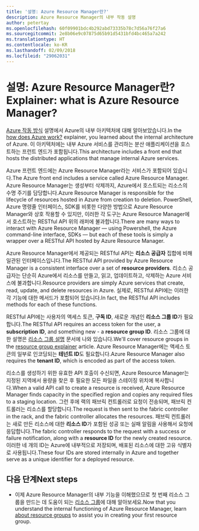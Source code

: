 ```yaml
---
title: '설명: Azure Resource Manager란?'
description: Azure Resource Manager의 내부 작동 설명
author: petertay
ms.openlocfilehash: 60f09901bdc4b292abd73335b78c7d56a76f27a6
ms.sourcegitcommit: 2e8b06e9c07875d65b91d5431bfd4bc465a7a242
ms.translationtype: HT
ms.contentlocale: ko-KR
ms.lasthandoff: 02/09/2018
ms.locfileid: "29062031"
---
```

# <a name="explainer-what-is-azure-resource-manager"></a><span data-ttu-id="5a057-103">설명: Azure Resource Manager란?</span><span class="sxs-lookup"><span data-stu-id="5a057-103">Explainer: what is Azure Resource Manager?</span></span>

<span data-ttu-id="5a057-104">[Azure 작동 방식](azure-explainer.md) 설명에서 Azure의 내부 아키텍처에 대해 알아보았습니다.</span><span class="sxs-lookup"><span data-stu-id="5a057-104">In the [how does Azure work?](azure-explainer.md) explainer, you learned about the internal architecture of Azure.</span></span> <span data-ttu-id="5a057-105">이 아키텍처에는 내부 Azure 서비스를 관리하는 분산 애플리케이션을 호스트하는 프런트 엔드가 포함됩니다.</span><span class="sxs-lookup"><span data-stu-id="5a057-105">This architecture includes a front end that hosts the distributed applications that manage internal Azure services.</span></span>

<span data-ttu-id="5a057-106">Azure 프런트 엔드에는 Azure Resource Manager라는 서비스가 포함되어 있습니다.</span><span class="sxs-lookup"><span data-stu-id="5a057-106">The Azure front end includes a service called Azure Resource Manager.</span></span> <span data-ttu-id="5a057-107">Azure Resource Manager는 생성부터 삭제까지, Azure에서 호스트되는 리소스의 수명 주기를 담당합니다.</span><span class="sxs-lookup"><span data-stu-id="5a057-107">Azure Resource Manager is responsible for the lifecycle of resources hosted in Azure from creation to deletion.</span></span> <span data-ttu-id="5a057-108">PowerShell, Azure 명령줄 인터페이스, SDK를 비롯한 다양한 방법으로 Azure Resource Manager와 상호 작용할 수 있지만, 이러한 각 도구는 Azure Resource Manager에서 호스트하는 RESTful API 위의 래퍼에 불과합니다.</span><span class="sxs-lookup"><span data-stu-id="5a057-108">There are many ways to interact with Azure Resource Manager &mdash; using Powershell, the Azure command-line interface, SDKs &mdash; but each of these tools is simply a wrapper over a RESTful API hosted by Azure Resource Manager.</span></span>

<span data-ttu-id="5a057-109">Azure Resource Manager에서 제공되는 RESTful API는 **리소스 공급자** 집합에 비해 일관된 인터페이스입니다.</span><span class="sxs-lookup"><span data-stu-id="5a057-109">The RESTful API provided by Azure Resource Manager is a consistent interface over a set of **resource providers**.</span></span> <span data-ttu-id="5a057-110">리소스 공급자는 단순히 Azure에서 리소스를 만들고, 읽고, 업데이트하고, 삭제하는 Azure 서비스에 불과합니다.</span><span class="sxs-lookup"><span data-stu-id="5a057-110">Resource providers are simply Azure services that create, read, update, and delete resources in Azure.</span></span> <span data-ttu-id="5a057-111">실제로, RESTful API에는 이러한 각 기능에 대한 메서드가 포함되어 있습니다.</span><span class="sxs-lookup"><span data-stu-id="5a057-111">In fact, the RESTful API includes methods for each of these functions.</span></span> 

<span data-ttu-id="5a057-112">RESTful API에는 사용자의 액세스 토큰, **구독 ID**, 새로운 개념인 **리소스 그룹 ID**가 필요합니다.</span><span class="sxs-lookup"><span data-stu-id="5a057-112">The RESTful API requires an access token for the user, a **subscription ID**, and something new - a **resource group ID**.</span></span> <span data-ttu-id="5a057-113">리소스 그룹에 대한 설명은 [리소스 그룹 설명](resource-group-explainer.md) 문서에 나와 있습니다.</span><span class="sxs-lookup"><span data-stu-id="5a057-113">We'll cover resource groups in the [resource group explainer](resource-group-explainer.md) article.</span></span> <span data-ttu-id="5a057-114">Azure Resource Manager에는 액세스 토큰의 일부로 인코딩되는 **테넌트 ID**도 필요합니다.</span><span class="sxs-lookup"><span data-stu-id="5a057-114">Azure Resource Manager also requires the **tenant ID**, which is encoded as part of the access token.</span></span> 

<span data-ttu-id="5a057-115">리소스를 생성하기 위한 유효한 API 호출이 수신되면, Azure Resource Manager는 지정된 지역에서 용량을 찾은 후 필요한 모든 파일을 스테이징 위치에 복사합니다.</span><span class="sxs-lookup"><span data-stu-id="5a057-115">When a valid API call to create a resource is received, Azure Resource Manager finds capacity in the specified region and copies any required files to a staging location.</span></span> <span data-ttu-id="5a057-116">그런 후에 랙의 패브릭 컨트롤러로 요청이 전송되며, 패브릭 컨트롤러는 리소스를 할당합니다.</span><span class="sxs-lookup"><span data-stu-id="5a057-116">The request is then sent to the fabric controller in the rack, and the fabric controller allocates the resources.</span></span> <span data-ttu-id="5a057-117">패브릭 컨트롤러는 새로 만든 리소스에 대한 **리소스 ID**가 포함된 성공 또는 실패 알림을 사용해서 요청에 응답합니다.</span><span class="sxs-lookup"><span data-stu-id="5a057-117">The fabric controller responds to the request with a success or failure notification, along with a **resource ID** for the newly created resource.</span></span> <span data-ttu-id="5a057-118">이러한 네 개의 ID는 Azure에 내부적으로 저장되며, 배포된 리소스에 대한 고유 식별자로 사용됩니다.</span><span class="sxs-lookup"><span data-stu-id="5a057-118">These four IDs are stored internally in Azure and together serve as a unique identifier for a deployed resource.</span></span>

## <a name="next-steps"></a><span data-ttu-id="5a057-119">다음 단계</span><span class="sxs-lookup"><span data-stu-id="5a057-119">Next steps</span></span>

* <span data-ttu-id="5a057-120">이제 Azure Resource Manager의 내부 기능을 이해했으므로 첫 번째 리소스 그룹을 만드는 데 도움이 되는 [리소스 그룹](resource-group-explainer.md)에 대해 알아보세요.</span><span class="sxs-lookup"><span data-stu-id="5a057-120">Now that you understand the internal functioning of Azure Resource Manager, learn [about resource groups](resource-group-explainer.md) to assist you in creating your first resource group.</span></span>
